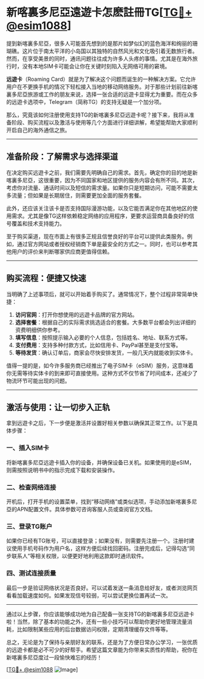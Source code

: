 # 新喀裏多尼亞遠遊卡怎麽註冊TG[[TG💪+ @esim1088](https://t.me/s/esim1088)]

提到新喀裏多尼亞，很多人可能首先想到的是那片如梦似幻的蓝色海洋和绚丽的珊瑚礁。这片位于南太平洋的小岛国以其独特的自然风光和文化吸引着无数旅行者。然而，在享受美景的同时，通讯问题往往成为许多人头疼的事情。尤其是在海外旅行时，没有本地SIM卡可能会让你在关键时刻陷入无网络可用的窘境。

**远遊卡**（Roaming Card）就是为了解决这个问题而诞生的一种解决方案。它允许用户在不更换手机的情况下轻松接入当地的移动网络服务。对于那些计划前往新喀裏多尼亞旅游或工作的朋友来说，选择一张合适的远遊卡显得尤为重要。而在众多的远遊卡选项中，Telegram（简称TG）的支持无疑是一个加分项。

那么，究竟该如何注册使用支持TG的新喀裏多尼亞远遊卡呢？接下来，我将从准备阶段、购买流程以及激活与使用等几个方面进行详细讲解，希望能帮助大家顺利开启自己的海外通信之旅。

---

## 准备阶段：了解需求与选择渠道

在决定购买远遊卡之前，我们需要先明确自己的需求。首先，确定你的目的地是新喀裏多尼亞，这很重要，因为不同国家和地区提供的服务内容会有所不同。其次，考虑你对流量、通话时间以及短信的需求量。如果你只是短期访问，可能不需要太多流量；但如果是长期居住，则需要更加全面的服务套餐。

此外，还应该关注该卡是否支持国际漫游功能，以及它能否满足你在其他地区的使用需求。尤其是像TG这样依赖稳定网络的应用程序，更要求运营商具备良好的信号覆盖和技术支持能力。

至于购买渠道，现在市面上有很多正规且信誉良好的平台可以提供此类服务。例如，通过官方网站或者授权经销商下单是最安全的方式之一。同时，也可以参考其他用户的评价来判断哪家供应商更值得信赖。

---

## 购买流程：便捷又快速

当明确了上述事项后，就可以开始着手购买了。通常情况下，整个过程非常简单快捷：

1. **访问官网**：打开你想使用的远遊卡品牌的官方网站。
2. **选择套餐**：根据自己的实际需求挑选适合的套餐。大多数平台都会列出详细的资费明细供你参考。
3. **填写信息**：按照提示输入必要的个人信息，包括姓名、地址、联系方式等。
4. **支付费用**：支持多种付款方式，比如信用卡、PayPal甚至是支付宝等。
5. **等待发货**：确认订单后，商家会尽快安排发货，一般几天内就能收到实体卡。

值得一提的是，如今许多服务商已经推出了电子SIM卡（eSIM）服务，这意味着你无需等待实体卡的到来即可直接使用。这种方式不仅节省了时间成本，还减少了物流环节可能出现的问题。

---

## 激活与使用：让一切步入正轨

拿到远遊卡之后，下一步便是激活并设置好相关参数以确保其正常工作。以下是具体步骤：

### 一、插入SIM卡
将新喀裏多尼亞远遊卡插入你的设备，并确保设备已关机。如果使用的是eSIM，则需按照说明书中的指示完成下载和安装操作。

### 二、检查网络连接
开机后，打开手机的设置菜单，找到“移动网络”或类似选项，手动添加新喀裏多尼亞的APN配置文件。具体参数可咨询客服人员或查阅官方文档。

### 三、登录TG账户
如果你已经有TG账号，可以直接登录；如果没有，则需要先注册一个。注册时建议使用手机号码作为用户名，这样方便后续找回密码。注册完成后，记得勾选“同步联系人”等相关权限，以便更好地利用这款即时通讯软件。

### 四、测试连接质量
最后一步是验证网络状况是否良好。可以试着发送一条消息给好友，或者浏览网页看看加载速度如何。如果发现信号较弱，可以尝试更换位置再试一次。

---

通过以上步骤，你应该能够成功地为自己配备一张支持TG的新喀裏多尼亞远遊卡啦！当然，除了基本的功能之外，还有一些小技巧可以帮助你更好地管理流量消耗，比如限制某些应用的后台数据访问权限，定期清理缓存文件等等。

总之，无论是为了保持与亲朋好友的联系，还是为了方便日常办公学习，一张优质的远遊卡都是必不可少的好帮手。希望这篇文章能为你带来实质性的帮助，祝你在新喀裏多尼亞度过一段愉快难忘的经历！

[[TG💪+ @esim1088](https://t.me/s/esim1088) ![Image](https://i.postimg.cc/4NQfJmqS/Snipaste-2025-05-13-00-14-12.png)]